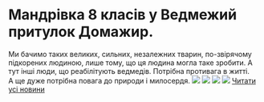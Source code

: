 
# Мандрівка 8 класів у Ведмежий притулок Домажир.
Ми бачимо таких великих, сильних, незалежних тварин, по-звірячому підкорених людиною, лише тому, що ця людина могла таке зробити. А тут інші люди, що реабілітують ведмедів. Потрібна противага в житті. А ще дуже потрібна повага до природи і милосердя.
![](/images/мандрівка-8-класів-у-ведмежий-притулок-домажир/domagur3.jpg)
![](/images/мандрівка-8-класів-у-ведмежий-притулок-домажир/domagyr1.jpg)
![](/images/мандрівка-8-класів-у-ведмежий-притулок-домажир/domagyr2.jpg)
![](/images/мандрівка-8-класів-у-ведмежий-притулок-домажир/domagyr4.jpg)
[Читати усі новини](/news)
       
